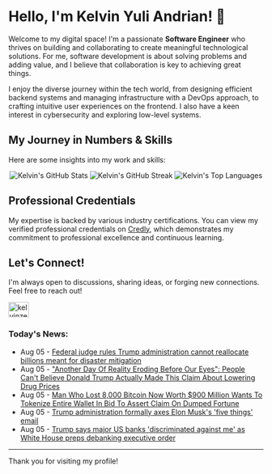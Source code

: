 # Hello, I'm Kelvin Yuli Andrian! 👋

Welcome to my digital space! I'm a passionate **Software Engineer** who thrives on building and collaborating to create meaningful technological solutions. For me, software development is about solving problems and adding value, and I believe that collaboration is key to achieving great things.

I enjoy the diverse journey within the tech world, from designing efficient backend systems and managing infrastructure with a DevOps approach, to crafting intuitive user experiences on the frontend. I also have a keen interest in cybersecurity and exploring low-level systems.

## My Journey in Numbers & Skills

Here are some insights into my work and skills:

<p align="center">
  <img src="https://github-readme-stats.vercel.app/api?username=kelvinzer0&show_icons=true&theme=radical" alt="Kelvin's GitHub Stats" />
  <img src="https://github-readme-streak-stats.herokuapp.com/?user=kelvinzer0&theme=radical" alt="Kelvin's GitHub Streak" />
  <img src="https://github-readme-stats.vercel.app/api/top-langs/?username=kelvinzer0&layout=compact&theme=radical" alt="Kelvin's Top Languages" />
</p>

## Professional Credentials

My expertise is backed by various industry certifications. You can view my verified professional credentials on [Credly](https://www.credly.com/users/kelvin-yuli-andrian/badges), which demonstrates my commitment to professional excellence and continuous learning.

## Let's Connect!

I'm always open to discussions, sharing ideas, or forging new connections. Feel free to reach out!

<p align="left">
    <a href="https://linkedin.com/in/kelvinzero" target="blank"><img align="center" src="https://cdn.jsdelivr.net/npm/simple-icons@3.0.1/icons/linkedin.svg" alt="kelvinzero" height="30" width="40" /></a>
</p>

### Today's News:

<!-- feed start -->
- Aug 05 - [Federal judge rules Trump administration cannot reallocate billions meant for disaster mitigation](https://www.yahoo.com/news/articles/federal-judge-rules-trump-administration-203027960.html)
- Aug 05 - ["Another Day Of Reality Eroding Before Our Eyes": People Can't Believe Donald Trump Actually Made This Claim About Lowering Drug Prices](https://www.yahoo.com/news/articles/another-day-reality-eroding-eyes-192404638.html)
- Aug 05 - [Man Who Lost 8,000 Bitcoin Now Worth $900 Million Wants To Tokenize Entire Wallet In Bid To Assert Claim On Dumped Fortune](https://finance.yahoo.com/news/man-lost-8-000-bitcoin-183039084.html)
- Aug 05 - [Trump administration formally axes Elon Musk's 'five things' email](https://www.yahoo.com/news/articles/exclusive-trump-administration-formally-axe-165607950.html)
- Aug 05 - [Trump says major US banks 'discriminated against me' as White House preps debanking executive order](https://finance.yahoo.com/news/trump-says-major-us-banks-discriminated-against-me-as-white-house-preps-debanking-executive-order-150942081.html)
<!-- feed end -->

---

Thank you for visiting my profile!